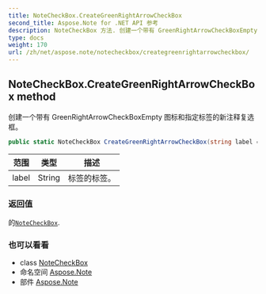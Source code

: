 ```yaml
---
title: NoteCheckBox.CreateGreenRightArrowCheckBox
second_title: Aspose.Note for .NET API 参考
description: NoteCheckBox 方法. 创建一个带有 GreenRightArrowCheckBoxEmpty 图标和指定标签的新注释复选框
type: docs
weight: 170
url: /zh/net/aspose.note/notecheckbox/creategreenrightarrowcheckbox/
---
```

## NoteCheckBox.CreateGreenRightArrowCheckBox method

创建一个带有 GreenRightArrowCheckBoxEmpty 图标和指定标签的新注释复选框。

```csharp
public static NoteCheckBox CreateGreenRightArrowCheckBox(string label = "")
```

| 范围 | 类型 | 描述 |
| --- | --- | --- |
| label | String | 标签的标签。 |

### 返回值

的[`NoteCheckBox`](../).

### 也可以看看

* class [NoteCheckBox](../)
* 命名空间 [Aspose.Note](../../notecheckbox/)
* 部件 [Aspose.Note](../../../)



